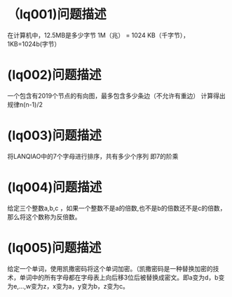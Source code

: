 # （lq001)问题描述
在计算机中，12.5MB是多少字节
1M（兆） = 1024 KB（千字节），1KB=1024b(字节）

# (lq002)问题描述
一个包含有2019个节点的有向图，最多包含多少条边（不允许有重边）
计算得出规律n(n-1)/2

# (lq003)问题描述
将LANQIAO中的7个字母进行排序，共有多少个序列
即7的阶乘

# (lq004)问题描述
给定三个整数a,b,c ，如果一个整数不是a的倍数,也不是b的倍数还不是c的倍数，那么将这个数称为反倍数。

# (lq005)问题描述
给定一个单词，使用凯撒密码将这个单词加密。（凯撒密码是一种替换加密的技术，单词中的所有字母都在字母表上向后移3位后被替换成密文。即a变为d，b变为e,...,w变为z，x变为a，y变为b，z变为c。

# 
